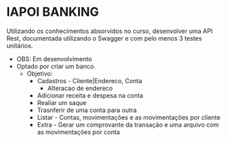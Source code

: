 # IAPOI BANKING
Utilizando os conhecimentos absorvidos no curso, desenvolver uma API Rest, documentada utilizando o Swagger e com pelo menos 3 testes unitários.

* OBS: Em desenvolvimento
* Optado por criar um banco. 
  * Objetivo:
    * Cadastros - Cliente|Endereco, Conta
      * Alteracao de endereco 
    * Adicionar receita e despesa na conta
    * Realiar um saque
    * Trasnferir de uma conta para outra
    * Listar - Contas, movimentações e as movimentações por cliente 
    * Extra - Gerar um comprovante da transação e uma arquivo com as movimentações por conta
